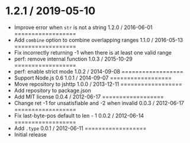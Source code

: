 1.2.1 / 2019-05-10
==================
  * Improve error when `str` is not a string
1.2.0 / 2016-06-01
==================
  * Add `combine` option to combine overlapping ranges
1.1.0 / 2016-05-13
==================
  * Fix incorrectly returning -1 when there is at least one valid range
  * perf: remove internal function
1.0.3 / 2015-10-29
==================
  * perf: enable strict mode
1.0.2 / 2014-09-08
==================
  * Support Node.js 0.6
1.0.1 / 2014-09-07
==================
  * Move repository to jshttp
1.0.0 / 2013-12-11
==================
  * Add repository to package.json
  * Add MIT license
0.0.4 / 2012-06-17
==================
  * Change ret -1 for unsatisfiable and -2 when invalid
0.0.3 / 2012-06-17
==================
  * Fix last-byte-pos default to len - 1
0.0.2 / 2012-06-14
==================
  * Add `.type`
0.0.1 / 2012-06-11
==================
  * Initial release
